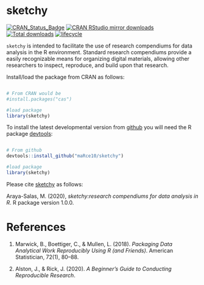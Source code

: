 # sketchy

[![CRAN\_Status\_Badge](http://www.r-pkg.org/badges/version/sketchy)](https://cran.r-project.org/package=sketchy)
[![CRAN RStudio mirror downloads](http://cranlogs.r-pkg.org/badges/sketchy)](http://www.r-pkg.org/pkg/sketchy)
[![Total downloads](https://cranlogs.r-pkg.org/badges/grand-total/sketchy?color=blue)](https://r-pkg.org/pkg/sketchy)
[![lifecycle](https://img.shields.io/badge/lifecycle-experimental-orange.svg)](https://www.tidyverse.org/lifecycle/#experimental)

`sketchy` is intended to facilitate the use of research compendiums for data analysis in the R environment. Standard research compendiums provide a easily recognizable means for organizing digital materials, allowing  other researchers to inspect, reproduce, and build upon that research.

Install/load the package from CRAN as follows:

```r

# From CRAN would be
#install.packages("cas")

#load package
library(sketchy)

```

To install the latest developmental version from [github](http://github.com/) you will need the R package [devtools](https://cran.r-project.org/package=devtools):

```r

# From github
devtools::install_github("maRce10/sketchy")

#load package
library(sketchy)

```

Please cite [sketchy](https://marce10.github.io/sketchy/) as follows:

Araya-Salas, M. (2020), *sketchy:research compendiums for data analysis in R*. R package version 1.0.0.

# References

1. Marwick, B., Boettiger, C., & Mullen, L. (2018). *Packaging Data Analytical Work Reproducibly Using R (and Friends)*. American Statistician, 72(1), 80–88.

1. Alston, J., & Rick, J. (2020). *A Beginner’s Guide to Conducting Reproducible Research*. 

